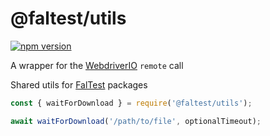 # @faltest/utils

[![npm version](https://badge.fury.io/js/%40faltest%2Futils.svg)](https://badge.fury.io/js/%40faltest%2Futils)

A wrapper for the [WebdriverIO](https://webdriver.io) `remote` call

Shared utils for [FalTest](https://github.com/CrowdStrike/faltest) packages

```js
const { waitForDownload } = require('@faltest/utils');

await waitForDownload('/path/to/file', optionalTimeout);
```
